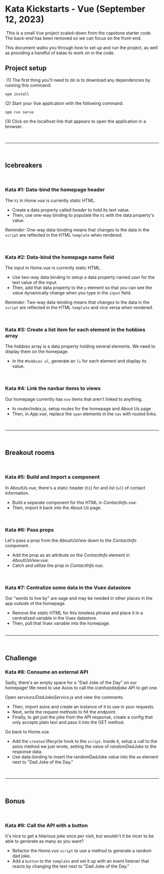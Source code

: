 # Kata Kickstarts - Vue (September 12, 2023)
​
This is a small Vue project scaled-down from the capstone starter code. The back-end has been removed so we can focus on the front-end. 

This document walks you through how to set up and run the project, as well as providing a handful of katas to work on in the code.
​
## Project setup
​
(1) The first thing you'll need to do is to download any dependencies by running this command:
​
```
npm install
```

(2) Start your Vue application with the following command:
​
```
npm run serve
```

(3) Click on the localhost link that appears to open the application in a browser.

<br>
<hr>
<br>

## Icebreakers

<br>

### Kata #1: Data-bind the homepage header

The ```h1``` in *Home.vue* is currently static HTML.

- Create a data property called *header* to hold its text value.
- Then, use one-way binding to populate the ```h1``` with the data property's value.

Reminder: One-way data-binding means that changes to the data in the ```script``` are reflected in the HTML ```template``` when rendered.

<br>

### Kata #2: Data-bind the homepage name field

The input in *Home.vue* is currently static HTML.

- Use two-way data binding to setup a data property named *user* for the text value of the input.
- Then, add that data property to the ```p``` element so that you can see the value dynamically change when you type in the ```input``` field.

Reminder: Two-way data-binding means that changes to the data in the ```script``` are reflected in the HTML ```template``` and vice versa when rendered.

<br>

### Kata #3: Create a list item for each element in the hobbies array

The *hobbies* array is a data property holding several elements. We need to display them on the homepage.

- In the ```#hobbies ul```, generate an ```li``` for each element and display its value.

<br>

### Kata #4: Link the navbar items to views

Our homepage currently has ```nav``` items that aren't linked to anything.

- In *router/index.js*, setup routes for the homepage and *About Us* page
- Then, in *App.vue*, replace the ```span``` elements in the ```nav``` with routed links.

<br>
<hr>
<br>

## Breakout rooms

<br>

### Kata #5: Build and import a component

In *AboutUs.vue*, there's a static header (```h1```) for and list (```ul```) of contact information.

- Build a separate component for this HTML in *ContactInfo.vue*.
- Then, import it back into the *About Us* page.

<br>

### Kata #6: Pass props

Let's pass a prop from the *AboutUsView* down to the *ContactInfo* component.

- Add the prop as an attribute on the *ContactInfo* element in *AboutUsView.vue*.
- Catch and utilize the prop in *ContactInfo.vue*.

<br>

### Kata #7: Centralize some data in the Vuex datastore

Our "words to live by" are sage and may be needed in other places in the app outside of the homepage.

- Remove the static HTML for this timeless phrase and place it in a centralized variable in the Vuex datastore.
- Then, pull that Vuex variable into the homepage.
​
<br><br>
<hr>
<br>

## Challenge

### Kata #8: Consume an external API

Sadly, there's an empty space for a "Dad Joke of the Day" on our homepage! We need to use Axios to call the *icanhazdadjoke* API to get one.

Open *services/DadJokeService.js* and view the comments.
- Then, import axios and create an instance of it to use in your requests.
- Next, write the request methods to hit the endpoint.
- Finally, to get just the joke from the API response, create a config that only accepts plain text and pass it into the GET method.

Go back to Home.vue.
- Add the ```created``` lifecycle hook to the ```script```. Inside it, setup a call to the axios method we just wrote, setting the value of *randomDadJoke* to the response data.
- Use data-binding to insert the randomDadJoke value into the ```em``` element next to "Dad Joke of the Day."

<br>
<hr>
<br>

## Bonus 

<br>

### Kata #9: Call the API with a button

It's nice to get a hilarious joke once per visit, but wouldn't it be nicer to be able to generate as many as you want?

- Refactor the *Home.vue* ```script``` to use a method to generate a random dad joke.
- Add a ```button``` to the ```template``` and set it up with an event listener that reacts by changing the text next to "Dad Joke of the Day."
